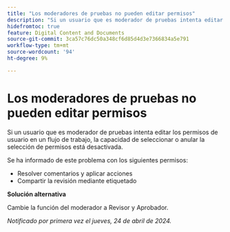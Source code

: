 ```yaml
---
title: "Los moderadores de pruebas no pueden editar permisos"
description: "Si un usuario que es moderador de pruebas intenta editar los permisos de usuario en un flujo de trabajo, la capacidad de seleccionar o anular la selección de permisos está desactivada."
hidefromtoc: true
feature: Digital Content and Documents
source-git-commit: 3ca57c76dc50a348cf6d85d4d3e7366834a5e791
workflow-type: tm+mt
source-wordcount: '94'
ht-degree: 9%

---
```



# Los moderadores de pruebas no pueden editar permisos

Si un usuario que es moderador de pruebas intenta editar los permisos de usuario en un flujo de trabajo, la capacidad de seleccionar o anular la selección de permisos está desactivada.

Se ha informado de este problema con los siguientes permisos:

* Resolver comentarios y aplicar acciones
* Compartir la revisión mediante etiquetado

**Solución alternativa**

Cambie la función del moderador a Revisor y Aprobador.

_Notificado por primera vez el jueves, 24 de abril de 2024._

